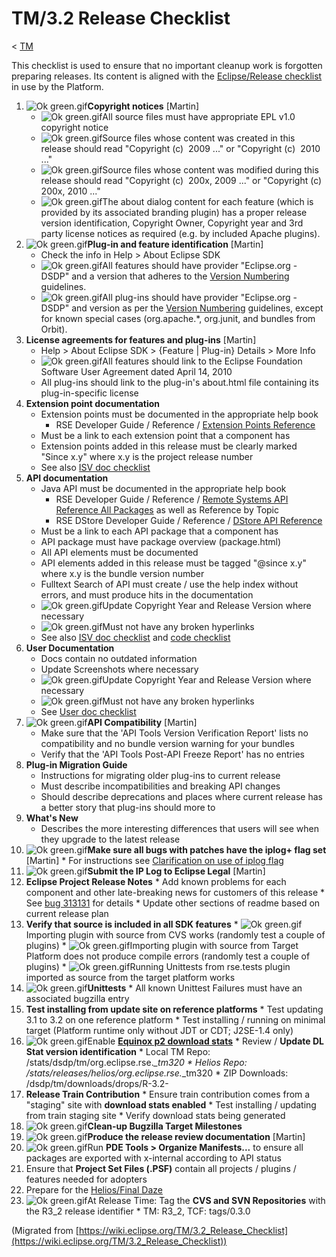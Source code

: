 

TM/3.2 Release Checklist
========================

< [TM](/TM "TM")

This checklist is used to ensure that no important cleanup work is forgotten preparing releases. Its content is aligned with the [Eclipse/Release checklist](/Eclipse/Release_checklist "Eclipse/Release checklist") in use by the Platform.

1.  ![Ok green.gif](https://raw.githubusercontent.com/wiki/eclipse-datatools/.github/images/Ok_green.gif)**Copyright notices** \[Martin\]
    *   ![Ok green.gif](https://raw.githubusercontent.com/wiki/eclipse-datatools/.github/images/Ok_green.gif)All source files must have appropriate EPL v1.0 copyright notice
    *   ![Ok green.gif](https://raw.githubusercontent.com/wiki/eclipse-datatools/.github/images/Ok_green.gif)Source files whose content was created in this release should read "Copyright (c)  2009 ..." or "Copyright (c)  2010 ..."
    *   ![Ok green.gif](https://raw.githubusercontent.com/wiki/eclipse-datatools/.github/images/Ok_green.gif)Source files whose content was modified during this release should read "Copyright (c)  200x, 2009 ..." or "Copyright (c)  200x, 2010 ..."
    *   ![Ok green.gif](https://raw.githubusercontent.com/wiki/eclipse-datatools/.github/images/Ok_green.gif)The about dialog content for each feature (which is provided by its associated branding plugin) has a proper release version identification, Copyright Owner, Copyright year and 3rd party license notices as required (e.g. by included Apache plugins).
2.  ![Ok green.gif](https://raw.githubusercontent.com/wiki/eclipse-datatools/.github/images/Ok_green.gif)**Plug-in and feature identification** \[Martin\]
    *   Check the info in Help > About Eclipse SDK
    *   ![Ok green.gif](https://raw.githubusercontent.com/wiki/eclipse-datatools/.github/images/Ok_green.gif)All features should have provider "Eclipse.org - DSDP" and a version that adheres to the [Version Numbering](/Version_Numbering "Version Numbering") guidelines.
    *   ![Ok green.gif](https://raw.githubusercontent.com/wiki/eclipse-datatools/.github/images/Ok_green.gif)All plug-ins should have provider "Eclipse.org - DSDP" and version as per the [Version Numbering](/Version_Numbering "Version Numbering") guidelines, except for known special cases (org.apache.*, org.junit, and bundles from Orbit).
3.  **License agreements for features and plug-ins** \[Martin\]
    *   Help > About Eclipse SDK > {Feature | Plug-in} Details > More Info
    *   ![Ok green.gif](https://raw.githubusercontent.com/wiki/eclipse-datatools/.github/images/Ok_green.gif)All features should link to the Eclipse Foundation Software User Agreement dated April 14, 2010
    *   All plug-ins should link to the plug-in's about.html file containing its plug-in-specific license
4.  **Extension point documentation**
    *   Extension points must be documented in the appropriate help book
        *   RSE Developer Guide / Reference / [Extension Points Reference](http://dsdp.eclipse.org/help/latest/topic/org.eclipse.rse.doc.isv/reference/extension-points/index.html)
    *   Must be a link to each extension point that a component has
    *   Extension points added in this release must be clearly marked "Since x.y" where x.y is the project release number
    *   See also [ISV doc checklist](/Eclipse_Doc_Checklist#ISV_Documentation "Eclipse Doc Checklist")
5.  **API documentation**
    *   Java API must be documented in the appropriate help book
        *   RSE Developer Guide / Reference / [Remote Systems API Reference All Packages](http://dsdp.eclipse.org/help/latest/topic/org.eclipse.rse.doc.isv/reference/api/overview-summary.html) as well as Reference by Topic
        *   RSE DStore Developer Guide / Reference / [DStore API Reference](http://dsdp.eclipse.org/help/latest/topic/org.eclipse.dstore.doc.isv/reference/api/overview-summary.html)
    *   Must be a link to each API package that a component has
    *   API package must have package overview (package.html)
    *   All API elements must be documented
    *   API elements added in this release must be tagged "@since x.y" where x.y is the bundle version number
    *   Fulltext Search of API must create / use the help index without errors, and must produce hits in the documentation
    *   ![Ok green.gif](https://raw.githubusercontent.com/wiki/eclipse-datatools/.github/images/Ok_green.gif)Update Copyright Year and Release Version where necessary
    *   ![Ok green.gif](https://raw.githubusercontent.com/wiki/eclipse-datatools/.github/images/Ok_green.gif)Must not have any broken hyperlinks
    *   See also [ISV doc checklist](/Eclipse_Doc_Checklist#ISV_Documentation "Eclipse Doc Checklist") and [code checklist](/Eclipse_Doc_Checklist#Code "Eclipse Doc Checklist")
6.  **User Documentation**
    *   Docs contain no outdated information
    *   Update Screenshots where necessary
    *   ![Ok green.gif](https://raw.githubusercontent.com/wiki/eclipse-datatools/.github/images/Ok_green.gif)Update Copyright Year and Release Version where necessary
    *   ![Ok green.gif](https://raw.githubusercontent.com/wiki/eclipse-datatools/.github/images/Ok_green.gif)Must not have any broken hyperlinks
    *   See [User doc checklist](/Eclipse_Doc_Checklist#User_Documentation "Eclipse Doc Checklist")
7.  ![Ok green.gif](https://raw.githubusercontent.com/wiki/eclipse-datatools/.github/images/Ok_green.gif)**API Compatibility** \[Martin\]
    *   Make sure that the 'API Tools Version Verification Report' lists no compatibility and no bundle version warning for your bundles
    *   Verify that the 'API Tools Post-API Freeze Report' has no entries
8.  **Plug-in Migration Guide**
    *   Instructions for migrating older plug-ins to current release
    *   Must describe incompatibilities and breaking API changes
    *   Should describe deprecations and places where current release has a better story that plug-ins should more to
9.  **What's New**
    *   Describes the more interesting differences that users will see when they upgrade to the latest release
10.  ![Ok green.gif](https://raw.githubusercontent.com/wiki/eclipse-datatools/.github/images/Ok_green.gif)**Make sure all bugs with patches have the iplog+ flag set** \[Martin\]
    *   For instructions see [Clarification on use of iplog flag](http://dev.eclipse.org/mhonarc/lists/eclipse-dev/msg08253.html)
11.  ![Ok green.gif](https://raw.githubusercontent.com/wiki/eclipse-datatools/.github/images/Ok_green.gif)**Submit the IP Log to Eclipse Legal** \[Martin\]
12.  **Eclipse Project Release Notes**
    *   Add known problems for each component and other late-breaking news for customers of this release
    *   See [bug 313131](https://bugs.eclipse.org/313131) for details
    *   Update other sections of readme based on current release plan
13.  **Verify that source is included in all SDK features**
    *   ![Ok green.gif](https://raw.githubusercontent.com/wiki/eclipse-datatools/.github/images/Ok_green.gif)Importing plugin with source from CVS works (randomly test a couple of plugins)
    *   ![Ok green.gif](https://raw.githubusercontent.com/wiki/eclipse-datatools/.github/images/Ok_green.gif)Importing plugin with source from Target Platform does not produce compile errors (randomly test a couple of plugins)
    *   ![Ok green.gif](https://raw.githubusercontent.com/wiki/eclipse-datatools/.github/images/Ok_green.gif)Running Unittests from rse.tests plugin imported as source from the target platform works
14.  ![Ok green.gif](https://raw.githubusercontent.com/wiki/eclipse-datatools/.github/images/Ok_green.gif)**Unittests**
    *   All known Unittest Failures must have an associated bugzilla entry
15.  **Test installing from update site on reference platforms**
    *   Test updating 3.1 to 3.2 on one reference platform
    *   Test installing / running on minimal target (Platform runtime only without JDT or CDT; J2SE-1.4 only)
16.  ![Ok green.gif](https://raw.githubusercontent.com/wiki/eclipse-datatools/.github/images/Ok_green.gif)Enable **[Equinox p2 download stats](/Equinox_p2_download_stats "Equinox p2 download stats")**
    *   Review / **Update DL Stat version identification**
    *   Local TM Repo: /stats/dsdp/tm/org.eclipse.rse.*_tm320
    *   Helios Repo: /stats/releases/helios/org.eclipse.rse.*_tm320
    *   ZIP Downloads: /dsdp/tm/downloads/drops/R-3.2-
17.  **Release Train Contribution**
    *   Ensure train contribution comes from a "staging" site with **download stats enabled**
    *   Test installing / updating from train staging site
    *   Verify download stats being generated
18.  ![Ok green.gif](https://raw.githubusercontent.com/wiki/eclipse-datatools/.github/images/Ok_green.gif)**Clean-up Bugzilla Target Milestones**
19.  ![Ok green.gif](https://raw.githubusercontent.com/wiki/eclipse-datatools/.github/images/Ok_green.gif)**Produce the release review documentation** \[Martin\]
20.  ![Ok green.gif](https://raw.githubusercontent.com/wiki/eclipse-datatools/.github/images/Ok_green.gif)Run **PDE Tools > Organize Manifests...** to ensure all packages are exported with x-internal according to API status
21.  Ensure that **Project Set Files (.PSF)** contain all projects / plugins / features needed for adopters
22.  Prepare for the [Helios/Final Daze](/Helios/Final_Daze "Helios/Final Daze")
23.  ![Ok green.gif](https://raw.githubusercontent.com/wiki/eclipse-datatools/.github/images/Ok_green.gif)At Release Time: Tag the **CVS and SVN Repositories** with the R3_2 release identifier
    *   TM: R3_2, TCF: tags/0.3.0


(Migrated from [https://wiki.eclipse.org/TM/3.2_Release_Checklist](https://wiki.eclipse.org/TM/3.2_Release_Checklist))